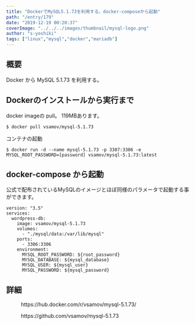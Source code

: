 ```yaml
---
title: "DockerでMySQL5.1.73を利用する。docker-composeから起動"
path: "/entry/179"
date: "2019-12-19 00:20:37"
coverImage: "../../../images/thumbnail/mysql-logo.png"
author: "s-yoshiki"
tags: ["linux","mysql","docker","mariadb"]
---
```


## 概要

Docker から MySQL 5.1.73 を利用する。

## Dockerのインストールから実行まで

docker imageの pull。 119MBあります。

```
$ docker pull vsamov/mysql-5.1.73
```

コンテナの起動

```
$ docker run -d --name mysql-5.1.73 -p 3307:3306 -e MYSQL_ROOT_PASSWORD=[password] vsamov/mysql-5.1.73:latest
```

## docker-compose から起動

公式で配布されているMySQLのイメージとほぼ同様のパラメータで起動する事ができます。

```
version: "3.5"
services:
  wordpress-db:
    image: vsamov/mysql-5.1.73
    volumes:
      - "./mysql/data:/var/lib/mysql"
    ports:
      - 3306:3306
    environment:
      MYSQL_ROOT_PASSWORD: ${root_password}
      MYSQL_DATABASE: ${mysql_database}
      MYSQL_USER: ${mysql_user}
      MYSQL_PASSWORD: ${mysql_password}
```

## 詳細

<!-- wp:embed {"url":"https://hub.docker.com/r/vsamov/mysql-5.1.73/"} -->
<figure class="wp-block-embed"><div class="wp-block-embed__wrapper">
https://hub.docker.com/r/vsamov/mysql-5.1.73/
</div></figure>
<!-- /wp:embed -->

<!-- wp:embed {"url":"https://github.com/vsamov/mysql-5.1.73"} -->
<figure class="wp-block-embed"><div class="wp-block-embed__wrapper">
https://github.com/vsamov/mysql-5.1.73
</div></figure>
<!-- /wp:embed -->
